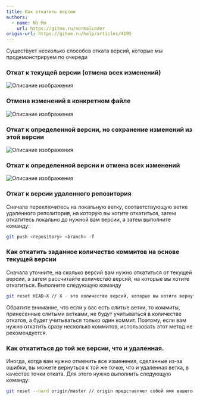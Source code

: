 ```yaml
---
title: Как откатить версии
authors:
  - name: No Mo
    url: https://gitee.ru/normalcoder
origin-url: https://gitee.ru/help/articles/4195
---
```


Существует несколько способов отката версий, которые мы продемонстрируем по очереди

### Откат к текущей версии (отмена всех изменений)

![Описание изображения](https://static.oschina.net/uploads/img/201603/10161457_lf5m.gif)

### Отмена изменений в конкретном файле

![Описание изображения](https://static.oschina.net/uploads/img/201603/10161707_dstz.gif)

### Откат к определенной версии, но сохранение изменений из этой версии

![Описание изображения](https://static.oschina.net/uploads/img/201603/10162127_dLHO.gif)

### Откат к определенной версии и отмена всех изменений

![Описание изображения](https://static.oschina.net/uploads/img/201603/10162634_CKmm.gif)

### Откат к версии удаленного репозитория

Сначала переключитесь на локальную ветку, соответствующую ветке удаленного репозитория, на которую вы хотите откатиться, затем откатитесь локально до нужной вам версии, а затем выполните команду:

```bash
git push <repository> <branch> -f
```

### Как откатить заданное количество коммитов на основе текущей версии

Сначала уточните, на сколько версий вам нужно откатиться от текущей версии, а затем рассчитайте количество версий, на которые вы хотите откатиться. Выполните следующую команду

```bash
git reset HEAD~X // X - это количество версий, которые вы хотите вернуть, это число!
```

Обратите внимание, что если у вас есть слитые ветки, то коммиты, принесенные слитыми ветками, не будут учитываться в количестве откатов, а будет учитываться только один коммит. Поэтому, если вам нужно откатить сразу несколько коммитов, использовать этот метод не рекомендуется.

### Как откатиться до той же версии, что и удаленная.

Иногда, когда вам нужно отменить все изменения, сделанные из-за ошибки, вы можете вернуться к той же точке, что и удаленная ветка, в качестве точки отката. Для этого нужно выполнить следующую команду:

```bash
git reset --hard origin/master // origin представляет собой имя вашего удаленного репозитория, master - имя ветви
```